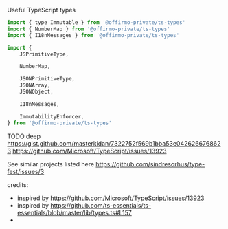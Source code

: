 Useful TypeScript types

```js
import { type Immutable } from '@offirmo-private/ts-types'
import { NumberMap } from '@offirmo-private/ts-types'
import { I18nMessages } from '@offirmo-private/ts-types'

import {
	JSPrimitiveType,

	NumberMap,

	JSONPrimitiveType,
	JSONArray,
	JSONObject,

	I18nMessages,

	ImmutabilityEnforcer,
} from '@offirmo-private/ts-types'
```


TODO deep https://gist.github.com/masterkidan/7322752f569b1bba53e0426266768623
          https://github.com/Microsoft/TypeScript/issues/13923

See similar projects listed here https://github.com/sindresorhus/type-fest/issues/3

credits:
- inspired by https://github.com/Microsoft/TypeScript/issues/13923
- inspired by https://github.com/ts-essentials/ts-essentials/blob/master/lib/types.ts#L157
-
